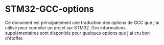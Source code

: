 # STM32-GCC-options

Ce document est principalement une traduction des options de GCC que j'ai utilisé pour compiler un projet sur STM32. Des informations supplémentaires sont disponible pour quelques options que j'ai cru bon d'étoffer.